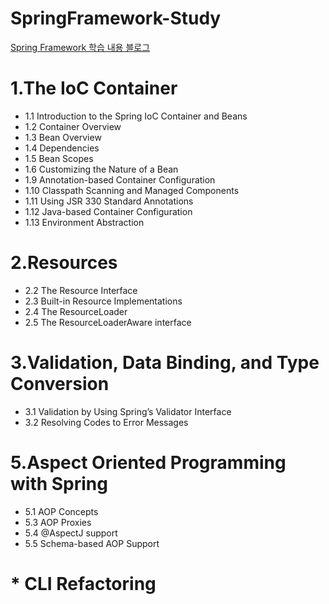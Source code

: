 # SpringFramework-Study
[Spring Framework 학습 내용 블로그](https://always-develop.tistory.com/category/Spring "google link")

# 1.The IoC Container
* 1.1 Introduction to the Spring IoC Container and Beans
* 1.2 Container Overview
* 1.3 Bean Overview
* 1.4 Dependencies
* 1.5 Bean Scopes
* 1.6 Customizing the Nature of a Bean
* 1.9 Annotation-based Container Configuration
* 1.10 Classpath Scanning and Managed Components
* 1.11 Using JSR 330 Standard Annotations
* 1.12 Java-based Container Configuration
* 1.13 Environment Abstraction

# 2.Resources
* 2.2 The Resource Interface
* 2.3 Built-in Resource Implementations
* 2.4 The ResourceLoader
* 2.5 The ResourceLoaderAware interface 

# 3.Validation, Data Binding, and Type Conversion
* 3.1 Validation by Using Spring’s Validator Interface
* 3.2 Resolving Codes to Error Messages

# 5.Aspect Oriented Programming with Spring
* 5.1 AOP Concepts
* 5.3 AOP Proxies
* 5.4 @AspectJ support
* 5.5 Schema-based AOP Support

# * CLI Refactoring 
